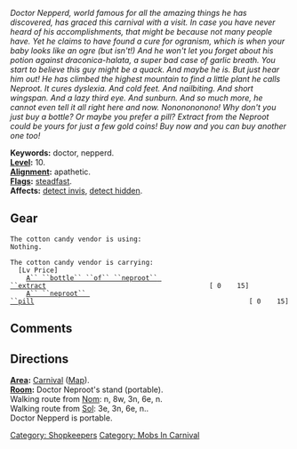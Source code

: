 *Doctor Nepperd, world famous for all the amazing things he has
discovered, has graced this carnival with a visit. In case you have
never heard of his accomplishments, that might be because not many
people have. Yet he claims to have found a cure for ogranism, which is
when your baby looks like an ogre (but isn't!) And he won't let you
forget about his potion against draconica-halata, a super bad case of
garlic breath. You start to believe this guy might be a quack. And maybe
he is. But just hear him out! He has climbed the highest mountain to
find a little plant he calls Neproot. It cures dyslexia. And cold feet.
And nailbiting. And short wingspan. And a lazy third eye. And sunburn.
And so much more, he cannot even tell it all right here and now.
Nononononono! Why don't you just buy a bottle? Or maybe you prefer a
pill? Extract from the Neproot could be yours for just a few gold coins!
Buy now and you can buy another one too!*

**Keywords:** doctor, nepperd.  
**[Level](Level.md "wikilink"):** 10.  
**[Alignment](Alignment.md "wikilink"):** apathetic.  
**[Flags](:Category:_Mob_Types.md "wikilink"):**
[steadfast](Sentinel_Mobs.md "wikilink").  
**Affects:** [detect invis](Detect_Invis.md "wikilink"), [detect
hidden](Detect_Hidden.md "wikilink").  

## Gear

`The cotton candy vendor is using:`  
`Nothing.`

`The cotton candy vendor is carrying:                                    [Lv Price]`  
`    `[`A`` ``bottle`` ``of`` ``neproot`` ``extract`](Bottle_Of_Neproot_Extract.md "wikilink")`                                         [ 0    15]`  
`    `[`A`` ``neproot`` ``pill`](Neproot_Pill.md "wikilink")`                                                      [ 0    15]`

## Comments

## Directions

**[Area](:Category:_Areas.md "wikilink"):**
[Carnival](:Category:_Carnival.md "wikilink")
([Map](Carnival_Map.md "wikilink")).  
**[Room](:Category:_Rooms.md "wikilink"):** Doctor Neproot's stand
(portable).  
Walking route from [Nom](Nom.md "wikilink"): n, 8w, 3n, 6e, n.  
Walking route from [Sol](Sol.md "wikilink"): 3e, 3n, 6e, n..  
Doctor Nepperd is portable.  

[Category: Shopkeepers](Category:_Shopkeepers "wikilink") [Category:
Mobs In Carnival](Category:_Mobs_In_Carnival "wikilink")
